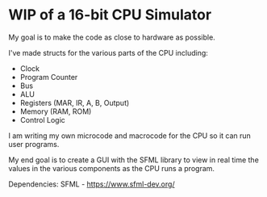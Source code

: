 # WIP of a 16-bit CPU Simulator

My goal is to make the code as close to hardware as possible.

I've made structs for the various parts of the CPU including:
  - Clock
  - Program Counter
  - Bus
  - ALU
  - Registers (MAR, IR, A, B, Output)
  - Memory (RAM, ROM)
  - Control Logic
  
I am writing my own microcode and macrocode for the CPU so it can run user programs.

My end goal is to create a GUI with the SFML library to view in real time the values in the various components as the CPU runs a program.

Dependencies: SFML - https://www.sfml-dev.org/

